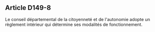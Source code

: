 ## Article D149-8

Le conseil départemental de la citoyenneté et de l'autonomie adopte un règlement intérieur qui détermine ses
modalités de fonctionnement.

